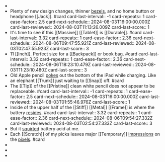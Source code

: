 -
- Plenty of new design changes, thinner [bezels]([[Bezel]]), and no home button or headphone [[Jack]]. #card
  card-last-interval:: -1
  card-repeats:: 1
  card-ease-factor:: 2.5
  card-next-schedule:: 2024-08-03T16:00:00.000Z
  card-last-reviewed:: 2024-08-03T11:13:26.009Z
  card-last-score:: 1
- It's time to see if this [[Massive]] [[Tablet]] is [[Durable]]. #card
  card-last-interval:: 3.32
  card-repeats:: 1
  card-ease-factor:: 2.36
  card-next-schedule:: 2024-08-06T09:47:55.921Z
  card-last-reviewed:: 2024-08-03T02:47:55.923Z
  card-last-score:: 3
- 11 [[Inch]]. Perfect size for a [[Backpack]] or book bag. #card
  card-last-interval:: 3.32
  card-repeats:: 1
  card-ease-factor:: 2.36
  card-next-schedule:: 2024-08-06T18:23:10.479Z
  card-last-reviewed:: 2024-08-03T11:23:10.480Z
  card-last-score:: 3
- Old Apple pencil [pokes]([[Poke]]) out the bottom of the iPad while charging. Like an elephant [[Trunk]] just waiting to [[Snap]] off. #card
- The [[Tip]] of the [[Pristine]] clean white pencil does not appear to be replaceable. #card
  card-last-interval:: -1
  card-repeats:: 1
  card-ease-factor:: 2.5
  card-next-schedule:: 2024-08-03T16:00:00.000Z
  card-last-reviewed:: 2024-08-03T01:55:46.976Z
  card-last-score:: 1
- Inside of the upper half of the [[Stiff]] [[Metal]] [[Frame]] is where the battery [resides]([[Reside]]). #card
  card-last-interval:: 3.32
  card-repeats:: 1
  card-ease-factor:: 2.36
  card-next-schedule:: 2024-08-06T09:54:27.332Z
  card-last-reviewed:: 2024-08-03T02:54:27.333Z
  card-last-score:: 3
- But it [squirted]([[Squirt]]) battery acid at me.
- Each [[Scratch]] of my picks leaves major [[Temporary]] [impressions]([[Impression]]) on the [pixels]([[Pixel]]). #card
-
-
-